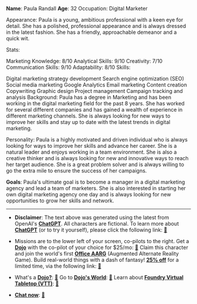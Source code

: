 **Name**: Paula Randall
**Age**: 32
Occupation: Digital Marketer

Appearance: Paula is a young, ambitious professional with a keen eye for detail. She has a polished, professional appearance and is always dressed in the latest fashion. She has a friendly, approachable demeanor and a quick wit.

Stats:

Marketing Knowledge: 8/10
Analytical Skills: 9/10
Creativity: 7/10
Communication Skills: 9/10
Adaptability: 8/10
Skills:

Digital marketing strategy development
Search engine optimization (SEO)
Social media marketing
Google Analytics
Email marketing
Content creation
Copywriting
Graphic design
Project management
Campaign tracking and analysis
Background: Paula has a degree in Marketing and has been working in the digital marketing field for the past 8 years. She has worked for several different companies and has gained a wealth of experience in different marketing channels. She is always looking for new ways to improve her skills and stay up to date with the latest trends in digital marketing.

Personality: Paula is a highly motivated and driven individual who is always looking for ways to improve her skills and advance her career. She is a natural leader and enjoys working in a team environment. She is also a creative thinker and is always looking for new and innovative ways to reach her target audience. She is a great problem solver and is always willing to go the extra mile to ensure the success of her campaigns.

**Goals**: Paula's ultimate goal is to become a manager in a digital marketing agency and lead a team of marketers. She is also interested in starting her own digital marketing agency one day and is always looking for new opportunities to grow her skills and network.

---
* **Disclaimer**: The text above was generated using the latest from OpenAI's [**ChatGPT**](https://openai.com/blog/chatgpt/).  All characters are fictional.  To learn more about [**ChatGPT**](https://openai.com/blog/chatgpt/) (or to try it yourself), please click the following link: [:closed_book:](https://openai.com/blog/chatgpt/)

* Missions are to the lower left of your screen, co-pilots to the right. Get a [**Dojo**](https://workmates.live/marketplace) with the co-pilot of your choice for $25/mo: [:green_book:](https://workmates.live/marketplace) Claim this character and join the world's first [**Office AARG**](https://dojos.world) (Augmented Alternate Reality Game). Build real-world things with a dash of fantasy! [**25% off**](https://blog.workmates.live/deal-on-a-dojo) for a limited time, via the following link: [:green_book:](https://blog.workmates.live/deal-on-a-dojo) 

* What's a [**Dojo?**](https://workdojos.com): [:blue_book:](https://workdojos.com)  Go to [**Dojo's World**](https://dojos.world): [:blue_book:](https://dojos.world)  Learn about [**Foundry Virtual Tabletop (VTT)**](https://foundryvtt.com): [:closed_book:](https://foundryvtt.com/)

* [**Chat now**](https://chat.workmates.live/channel/support): [:ledger:](https://chat.workmates.live/channel/support)